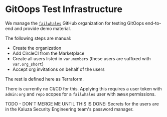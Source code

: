 # GitOops Test Infrastructure

We manage the [`failwhales`](https://github.com/failwhales) GitHub organization for testing GitOops end-to-end and provide demo material.

The following steps are manual:

- Create the organization
- Add CircleCI from the Marketplace
- Create all users listed in `var.members` (these users are suffixed with `var.org_short`)
- Accept org invitations on behalf of the users

The rest is defined here as Terraform.

There is currently no CI/CD for this. Applying this requires a user token with `admin:org` and `repo` scopes for a `failwhales` user with `OWNER` permissions.

TODO - DON'T MERGE ME UNTIL THIS IS DONE: Secrets for the users are in the Kaluza Security Engineering team's password manager.
